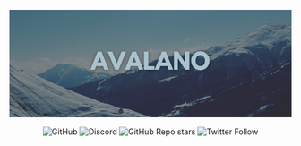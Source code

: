 <p align="center">
<img src="../avalanocover.png" />
</p>
<p align="center">
    <img alt="GitHub" src="https://img.shields.io/github/license/avalano/avalano-overview">
    <img alt="Discord" src="https://img.shields.io/discord/961241590452613163">
	<img alt="GitHub Repo stars" src="https://img.shields.io/github/stars/eludadev/css-docs?style=social">
    <img alt="Twitter Follow" src="https://img.shields.io/twitter/follow/eludadev?style=social">
</p>

